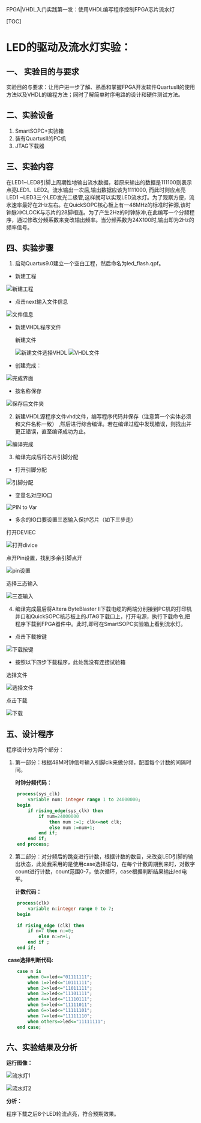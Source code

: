 FPGA|VHDL入门实践第一发：使用VHDL编写程序控制FPGA芯片流水灯
<!--more-->

[TOC]

# LED的驱动及流水灯实验：

## **一、** **实验目的与要求**

​		实验目的与要求：让用户进一步了解、熟悉和掌握FPGA开发软件QuartusⅡ的使用方法以及VHDL的编程方法；同时了解简单时序电路的设计和硬件测试方法。

## **二、实验设备**

1. SmartSOPC+实验箱
2. 装有QuartusⅡ的PC机
3. JTAG下载器

## **三、实验内容**

​		在LED1~LED8引脚上周期性地输出流水数据，若原来输出的数据是111100则表示点亮LED1、LED2。流水输出一次后,输出数据应该为1111000, 而此时则应点亮LED1 ~LED3三个LED发光二极管,这样就可以实现LED流水灯。为了观察方便，流水速率最好在2Hz左右。在QuickSOPC核心板上有一48MHz的标准时钟源,该时钟脉冲CLOCK与芯片的28脚相连。为了产生2Hz的时钟脉冲,在此编写一个分频程序，通过修改分频系数来变改输出频率。当分频系数为24X100时,输出即为2Hz的频率信号。

## **四、实验步骤** 

1. 启动Quartus9.0建立一个空白工程，然后命名为led_flash.qpf。

- 新建工程

![新建工程](README/20210111170228.png)

- 点击next输入文件信息

![文件信息](README/20210111170352.png)

- 新建VHDL程序文件

  新建文件

  ![新建文件](README/20210111170802.png)选择VHDL
    ![VHDL文件](README/20210111170815.png)

- 创建完成：

![完成界面](README/20210111170852.png)

- 按名称保存

![保存后文件夹](README/20210111172123.png)

2. 新建VHDL源程序文件vhd文件，编写程序代码并保存（注意第一个实体必须和文件名称一致） ,然后进行综合编译。若在编译过程中发现错误，则找出并更正错误，直至编译成功为止。

![编译完成](README/20210111172404.png)

3. 编译完成后将芯片引脚分配

- 打开引脚分配

![引脚分配](README/20210111172721.png)

- 变量名对应IO口

![PIN to Var](README/20210111172821.png)

- 多余的IO口要设置三态输入保护芯片（如下三步走）

打开DEVIEC

![打开divice](README/20210111181213.png)

点开Pin设置，找到多余引脚点开

![pin设置](README/20210111181234.png)

选择三态输入

![三态输入](README/20210111181307.png)

4. 编译完成最后将Altera ByteBlaster Il下载电缆的两端分别接到PC机的打印机并口和QuickSOPC核芯板上的JTAG下载口上，打开电源，执行下载命令,把程序下载到FPGA器件中。此时,即可在SmartSOPC实验箱上看到流水灯。

- 点击下载按键

![下载按键](README/20210111182855.png)

- 按照以下四步下载程序，此处我没有连接试验箱

选择文件

![选择文件](README/20210111182444.png)

点击下载

![下载](README/20210111182531.png)

## **五、设计程序**

 程序设计分为两个部分：

1. 第一部分：根据48M时钟信号输入引脚clk来做分频，配置每个计数的间隔时间。

   **时钟分频代码：**

```vhdl
	process(sys_clk)
		variable num: integer range 1 to 24000000;
	begin
		if rising_edge(sys_clk) then
			if num=24000000
				then num :=1; clk<=not clk;
				else num :=num+1;
			end if;
		end if;
	end process;
```

2. 第二部分：对分频后的跳变进行计数，根据计数的数目，来改变LED引脚的输出状态，此处我采用的是使用case选择语句，在每个计数周期到来时，对数字count进行计数，count范围0-7，依次循环，case根据判断结果输出led电平。

   **计数代码：**

```vhdl
	process(clk)
		variable n:integer range 0 to 7;
	begin
	
	if rising_edge (clk) then
		if n=7 then n:=0;
			else n:=n+1;
		end if ;
	end if;
```

​		**case选择判断代码:**

```vhdl
	case n is
		when 0=>led<="01111111";
		when 1=>led<="10111111";
		when 2=>led<="11011111";
		when 3=>led<="11101111";
		when 4=>led<="11110111";
		when 5=>led<="11111011";
		when 6=>led<="11111101";
		when 7=>led<="11111110";
		when others=>led<="11111111";
	end case;
```



## **六、实验结果及分析**

**运行图像：**

![流水灯1](README/IMG_20201229_193325.jpg)

![流水灯2](README/IMG_20201229_193326.jpg)

**分析：**

程序下载之后8个LED轮流点亮，符合预期效果。

